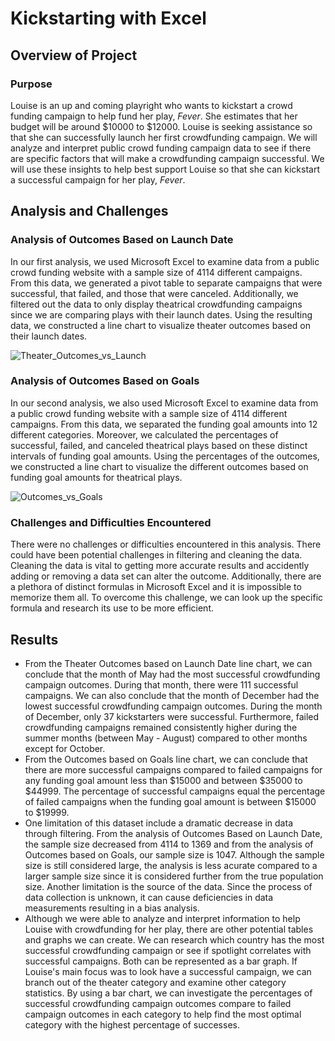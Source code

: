 # Kickstarting with Excel

## Overview of Project

### Purpose
Louise is an up and coming playright who wants to kickstart a crowd funding campaign to help fund her play, *Fever*. She estimates that her budget will be around $10000 to $12000. Louise is seeking assistance so that she can successfully launch her first crowdfunding campaign. We will analyze and interpret public crowd funding campaign data to see if there are specific factors that will make a crowdfunding campaign successful. We will use these insights to help best support Louise so that she can kickstart a successful campaign for her play, *Fever*.

## Analysis and Challenges

### Analysis of Outcomes Based on Launch Date
In our first analysis, we used Microsoft Excel to examine data from a public crowd funding website with a sample size of 4114 different campaigns. From this data, we generated a pivot table to separate campaigns that were successful, that failed, and those that were canceled. Additionally, we filtered out the data to only display theatrical crowdfunding campaigns since we are comparing plays with their launch dates. Using the resulting data, we constructed a line chart to visualize theater outcomes based on their launch dates.

![Theater_Outcomes_vs_Launch](https://user-images.githubusercontent.com/29410712/179178793-df67774f-4f05-4dff-a276-0892fd2a0b83.png)

### Analysis of Outcomes Based on Goals
In our second analysis, we also used Microsoft Excel to examine data from a public crowd funding website with a sample size of 4114 different campaigns. From this data, we separated the funding goal amounts into 12 different categories. Moreover, we calculated the percentages of successful, failed, and canceled theatrical plays based on these distinct intervals of funding goal amounts. Using the percentages of the outcomes, we constructed a line chart to visualize the different outcomes based on funding goal amounts for theatrical plays.

![Outcomes_vs_Goals](https://user-images.githubusercontent.com/29410712/179177898-f4c5c766-9d18-4a61-b75c-fb386955f90f.png)

### Challenges and Difficulties Encountered
There were no challenges or difficulties encountered in this analysis. There could have been potential challenges in filtering and cleaning the data. Cleaning the data is vital to getting more accurate results and accidently adding or removing a data set can alter the outcome. Additionally, there are a plethora of distinct formulas in Microsoft Excel and it is impossible to memorize them all. To overcome this challenge, we can look up the specific formula and research its use to be more efficient.

## Results
- From the Theater Outcomes based on Launch Date line chart, we can conclude that the month of May had the most successful crowdfunding campaign outcomes. During that month, there were 111 successful campaigns. We can also conclude that the month of December had the lowest successful crowdfunding campaign outcomes. During the month of December, only 37 kickstarters were successful. Furthermore, failed crowdfunding campaigns remained consistently higher during the summer months (between May - August) compared to other months except for October.
- From the Outcomes based on Goals line chart, we can conclude that there are more successful campaigns compared to failed campaigns for any funding goal amount less than $15000 and between $35000 to $44999. The percentage of successful campaigns equal the percentage of failed campaigns when the funding goal amount is between $15000 to $19999. 
- One limitation of this dataset include a dramatic decrease in data through filtering. From the analysis of Outcomes Based on Launch Date, the sample size decreased from 4114 to 1369 and from the analysis of Outcomes based on Goals, our sample size is 1047. Although the sample size is still considered large, the analysis is less acurate compared to a larger sample size since it is considered further from the true population size. Another limitation is the source of the data. Since the process of data collection is unknown, it can cause deficiencies in data measurements resulting in a bias analysis.
- Although we were able to analyze and interpret information to help Louise with crowdfunding for her play, there are other potential tables and graphs we can create. We can research which country has the most successful crowdfunding campaign or see if spotlight correlates with successful campaigns. Both can be represented as a bar graph. If Louise's main focus was to look have a successful campaign, we can branch out of the theater category and examine other category statistics. By using a bar chart, we can investigate the percentages of successful crowdfunding campaign outcomes compare to failed campaign outcomes in each category to help find the most optimal category with the highest percentage of successes. 
